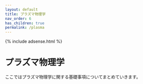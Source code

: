 ```yaml
---
layout: default
title: プラズマ物理学
nav_order: 6
has_children: true
permalink: /plasma
---
```


{% include adsense.html %} 

# プラズマ物理学

ここではプラズマ物理学に関する基礎事項についてまとめていきます。